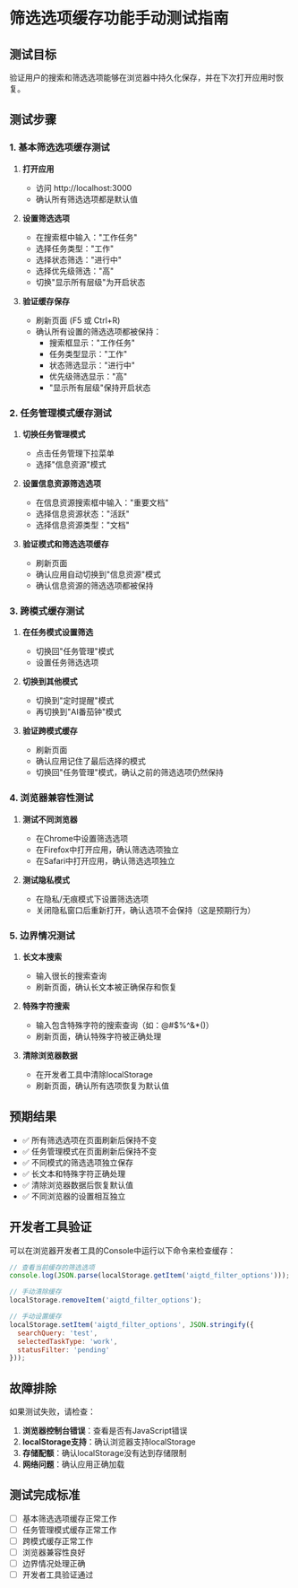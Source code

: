 # 筛选选项缓存功能手动测试指南

## 测试目标
验证用户的搜索和筛选选项能够在浏览器中持久化保存，并在下次打开应用时恢复。

## 测试步骤

### 1. 基本筛选选项缓存测试

1. **打开应用**
   - 访问 http://localhost:3000
   - 确认所有筛选选项都是默认值

2. **设置筛选选项**
   - 在搜索框中输入："工作任务"
   - 选择任务类型："工作"
   - 选择状态筛选："进行中"
   - 选择优先级筛选："高"
   - 切换"显示所有层级"为开启状态

3. **验证缓存保存**
   - 刷新页面 (F5 或 Ctrl+R)
   - 确认所有设置的筛选选项都被保持：
     - 搜索框显示："工作任务"
     - 任务类型显示："工作"
     - 状态筛选显示："进行中"
     - 优先级筛选显示："高"
     - "显示所有层级"保持开启状态

### 2. 任务管理模式缓存测试

1. **切换任务管理模式**
   - 点击任务管理下拉菜单
   - 选择"信息资源"模式

2. **设置信息资源筛选选项**
   - 在信息资源搜索框中输入："重要文档"
   - 选择信息资源状态："活跃"
   - 选择信息资源类型："文档"

3. **验证模式和筛选选项缓存**
   - 刷新页面
   - 确认应用自动切换到"信息资源"模式
   - 确认信息资源的筛选选项都被保持

### 3. 跨模式缓存测试

1. **在任务模式设置筛选**
   - 切换回"任务管理"模式
   - 设置任务筛选选项

2. **切换到其他模式**
   - 切换到"定时提醒"模式
   - 再切换到"AI番茄钟"模式

3. **验证跨模式缓存**
   - 刷新页面
   - 确认应用记住了最后选择的模式
   - 切换回"任务管理"模式，确认之前的筛选选项仍然保持

### 4. 浏览器兼容性测试

1. **测试不同浏览器**
   - 在Chrome中设置筛选选项
   - 在Firefox中打开应用，确认筛选选项独立
   - 在Safari中打开应用，确认筛选选项独立

2. **测试隐私模式**
   - 在隐私/无痕模式下设置筛选选项
   - 关闭隐私窗口后重新打开，确认选项不会保持（这是预期行为）

### 5. 边界情况测试

1. **长文本搜索**
   - 输入很长的搜索查询
   - 刷新页面，确认长文本被正确保存和恢复

2. **特殊字符搜索**
   - 输入包含特殊字符的搜索查询（如：@#$%^&*()）
   - 刷新页面，确认特殊字符被正确处理

3. **清除浏览器数据**
   - 在开发者工具中清除localStorage
   - 刷新页面，确认所有选项恢复为默认值

## 预期结果

- ✅ 所有筛选选项在页面刷新后保持不变
- ✅ 任务管理模式在页面刷新后保持不变
- ✅ 不同模式的筛选选项独立保存
- ✅ 长文本和特殊字符正确处理
- ✅ 清除浏览器数据后恢复默认值
- ✅ 不同浏览器的设置相互独立

## 开发者工具验证

可以在浏览器开发者工具的Console中运行以下命令来检查缓存：

```javascript
// 查看当前缓存的筛选选项
console.log(JSON.parse(localStorage.getItem('aigtd_filter_options')));

// 手动清除缓存
localStorage.removeItem('aigtd_filter_options');

// 手动设置缓存
localStorage.setItem('aigtd_filter_options', JSON.stringify({
  searchQuery: 'test',
  selectedTaskType: 'work',
  statusFilter: 'pending'
}));
```

## 故障排除

如果测试失败，请检查：

1. **浏览器控制台错误**：查看是否有JavaScript错误
2. **localStorage支持**：确认浏览器支持localStorage
3. **存储配额**：确认localStorage没有达到存储限制
4. **网络问题**：确认应用正确加载

## 测试完成标准

- [ ] 基本筛选选项缓存正常工作
- [ ] 任务管理模式缓存正常工作
- [ ] 跨模式缓存正常工作
- [ ] 浏览器兼容性良好
- [ ] 边界情况处理正确
- [ ] 开发者工具验证通过
